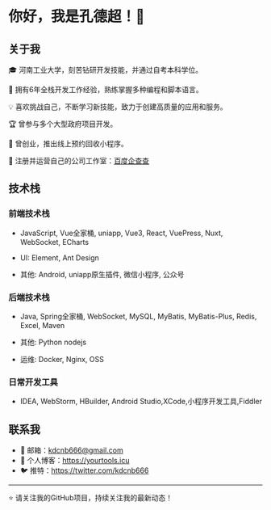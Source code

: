 # 你好，我是孔德超！👋

## 关于我

🎓 河南工业大学，刻苦钻研开发技能，并通过自考本科学位。

💼 拥有6年全栈开发工作经验，熟练掌握多种编程和脚本语言。

💡 喜欢挑战自己，不断学习新技能，致力于创建高质量的应用和服务。

🏆 曾参与多个大型政府项目开发。

🚀 曾创业，推出线上预约回收小程序。

🏢 注册并运营自己的公司工作室：[百度企查查](https://aiqicha.baidu.com/company_detail_96723046582493)

## 技术栈

### 前端技术栈

- JavaScript, Vue全家桶, uniapp, Vue3, React, VuePress, Nuxt, WebSocket, ECharts

- UI: Element, Ant Design

- 其他: Android, uniapp原生插件, 微信小程序, 公众号


### 后端技术栈


- Java, Spring全家桶, WebSocket, MySQL, MyBatis, MyBatis-Plus, Redis, Excel, Maven

- 其他: Python nodejs

- 运维: Docker, Nginx, OSS

### 日常开发工具

- IDEA, WebStorm, HBuilder, Android Studio,XCode,小程序开发工具,Fiddler

## 联系我

- 📧 邮箱：kdcnb666@gmail.com
- 🔗 个人博客：https://yourtools.icu
- 🐦 推特：https://twitter.com/kdcnb666

---

⭐️ 请关注我的GitHub项目，持续关注我的最新动态！
